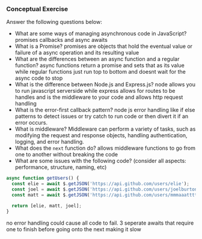 ### Conceptual Exercise

Answer the following questions below:

- What are some ways of managing asynchronous code in JavaScript?
promises callbacks and async awaits
- What is a Promise?
promises are objects that hold the eventual value or failure of a async operation and its resulting value
- What are the differences between an async function and a regular function?
async functions return a promise and sets that as its value while regular functions just run top to bottom and doesnt wait for the async code to stop
- What is the difference between Node.js and Express.js?
node allows you to run javascript serverside while express allows for routes to be handles and is the middleware to your code and allows http request handling
- What is the error-first callback pattern?
node js error handling like if else patterns to detect issues or try catch to run code or then divert it if an error occurs.
- What is middleware?
Middleware can perform a variety of tasks, such as modifying the request and response objects, handling authentication, logging, and error handling.
- What does the `next` function do?
allows middleware functions to go from one to another without breaking the code
- What are some issues with the following code? (consider all aspects: performance, structure, naming, etc)

```js
async function getUsers() {
  const elie = await $.getJSON('https://api.github.com/users/elie');
  const joel = await $.getJSON('https://api.github.com/users/joelburton');
  const matt = await $.getJSON('https://api.github.com/users/mmmaaatttttt');

  return [elie, matt, joel];
}
```
no error handling could cause all code to fail. 3 seperate awaits that require one to finish before going onto the next making it slow
